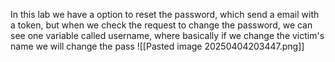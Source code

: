 In this lab we have a option to reset the password, which send a email with a token, but when we check the request to change the password, we can see one variable called username, where basically if we change the victim's name we will change the pass
![[Pasted image 20250404203447.png]]

